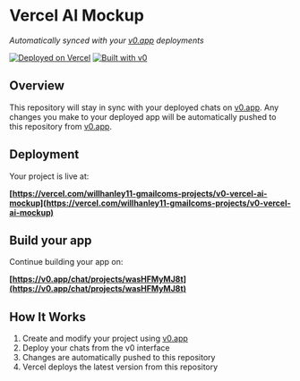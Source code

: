 # Vercel AI Mockup

*Automatically synced with your [v0.app](https://v0.app) deployments*

[![Deployed on Vercel](https://img.shields.io/badge/Deployed%20on-Vercel-black?style=for-the-badge&logo=vercel)](https://vercel.com/willhanley11-gmailcoms-projects/v0-vercel-ai-mockup)
[![Built with v0](https://img.shields.io/badge/Built%20with-v0.app-black?style=for-the-badge)](https://v0.app/chat/projects/wasHFMyMJ8t)

## Overview

This repository will stay in sync with your deployed chats on [v0.app](https://v0.app).
Any changes you make to your deployed app will be automatically pushed to this repository from [v0.app](https://v0.app).

## Deployment

Your project is live at:

**[https://vercel.com/willhanley11-gmailcoms-projects/v0-vercel-ai-mockup](https://vercel.com/willhanley11-gmailcoms-projects/v0-vercel-ai-mockup)**

## Build your app

Continue building your app on:

**[https://v0.app/chat/projects/wasHFMyMJ8t](https://v0.app/chat/projects/wasHFMyMJ8t)**

## How It Works

1. Create and modify your project using [v0.app](https://v0.app)
2. Deploy your chats from the v0 interface
3. Changes are automatically pushed to this repository
4. Vercel deploys the latest version from this repository
